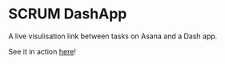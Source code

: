 # SCRUM DashApp

A live visulisation link between tasks on Asana and a Dash app.

See it in action <a href="JPR17.pythonanywhere.com"> here</a>!
